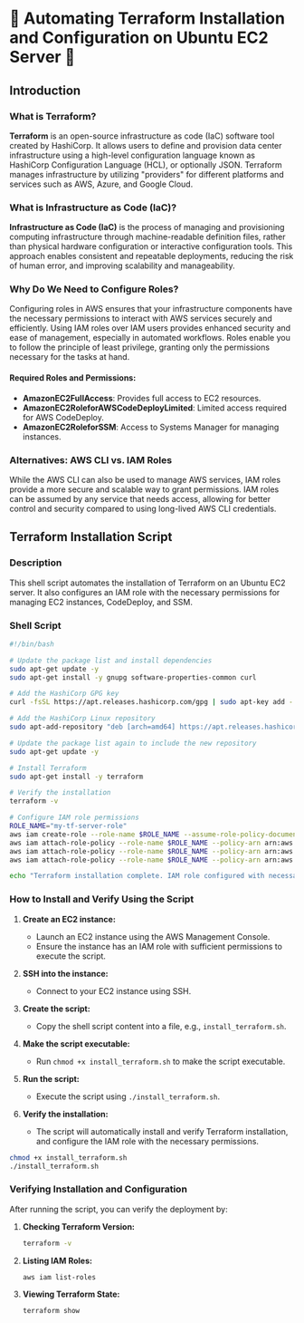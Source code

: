 
# 🚀 Automating Terraform Installation and Configuration on Ubuntu EC2 Server 🚀

## Introduction

### What is Terraform?

**Terraform** is an open-source infrastructure as code (IaC) software tool created by HashiCorp. It allows users to define and provision data center infrastructure using a high-level configuration language known as HashiCorp Configuration Language (HCL), or optionally JSON. Terraform manages infrastructure by utilizing "providers" for different platforms and services such as AWS, Azure, and Google Cloud.

### What is Infrastructure as Code (IaC)?

**Infrastructure as Code (IaC)** is the process of managing and provisioning computing infrastructure through machine-readable definition files, rather than physical hardware configuration or interactive configuration tools. This approach enables consistent and repeatable deployments, reducing the risk of human error, and improving scalability and manageability.

### Why Do We Need to Configure Roles?

Configuring roles in AWS ensures that your infrastructure components have the necessary permissions to interact with AWS services securely and efficiently. Using IAM roles over IAM users provides enhanced security and ease of management, especially in automated workflows. Roles enable you to follow the principle of least privilege, granting only the permissions necessary for the tasks at hand.

#### Required Roles and Permissions:

- **AmazonEC2FullAccess**: Provides full access to EC2 resources.
- **AmazonEC2RoleforAWSCodeDeployLimited**: Limited access required for AWS CodeDeploy.
- **AmazonEC2RoleforSSM**: Access to Systems Manager for managing instances.

### Alternatives: AWS CLI vs. IAM Roles

While the AWS CLI can also be used to manage AWS services, IAM roles provide a more secure and scalable way to grant permissions. IAM roles can be assumed by any service that needs access, allowing for better control and security compared to using long-lived AWS CLI credentials.

## Terraform Installation Script

### Description

This shell script automates the installation of Terraform on an Ubuntu EC2 server. It also configures an IAM role with the necessary permissions for managing EC2 instances, CodeDeploy, and SSM.

### Shell Script

```sh
#!/bin/bash

# Update the package list and install dependencies
sudo apt-get update -y
sudo apt-get install -y gnupg software-properties-common curl

# Add the HashiCorp GPG key
curl -fsSL https://apt.releases.hashicorp.com/gpg | sudo apt-key add -

# Add the HashiCorp Linux repository
sudo apt-add-repository "deb [arch=amd64] https://apt.releases.hashicorp.com $(lsb_release -cs) main"

# Update the package list again to include the new repository
sudo apt-get update -y

# Install Terraform
sudo apt-get install -y terraform

# Verify the installation
terraform -v

# Configure IAM role permissions
ROLE_NAME="my-tf-server-role"
aws iam create-role --role-name $ROLE_NAME --assume-role-policy-document file://trust-policy.json
aws iam attach-role-policy --role-name $ROLE_NAME --policy-arn arn:aws:iam::aws:policy/AmazonEC2FullAccess
aws iam attach-role-policy --role-name $ROLE_NAME --policy-arn arn:aws:iam::aws:policy/service-role/AmazonEC2RoleforAWSCodeDeployLimited
aws iam attach-role-policy --role-name $ROLE_NAME --policy-arn arn:aws:iam::aws:policy/AmazonEC2RoleforSSM

echo "Terraform installation complete. IAM role configured with necessary permissions."
```

### How to Install and Verify Using the Script

1. **Create an EC2 instance:**
   - Launch an EC2 instance using the AWS Management Console.
   - Ensure the instance has an IAM role with sufficient permissions to execute the script.

2. **SSH into the instance:**
   - Connect to your EC2 instance using SSH.

3. **Create the script:**
   - Copy the shell script content into a file, e.g., `install_terraform.sh`.

4. **Make the script executable:**
   - Run `chmod +x install_terraform.sh` to make the script executable.

5. **Run the script:**
   - Execute the script using `./install_terraform.sh`.

6. **Verify the installation:**
   - The script will automatically install and verify Terraform installation, and configure the IAM role with the necessary permissions.

```sh
chmod +x install_terraform.sh
./install_terraform.sh
```

### Verifying Installation and Configuration

After running the script, you can verify the deployment by:

1. **Checking Terraform Version:**

    ```sh
    terraform -v
    ```

2. **Listing IAM Roles:**

    ```sh
    aws iam list-roles
    ```

3. **Viewing Terraform State:**

    ```sh
    terraform show
    ```

